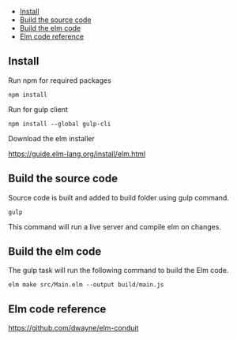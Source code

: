 - [Install](#install)
- [Build the source code](#build-the-source-code)
- [Build the elm code](#build-the-elm-code)
- [Elm code reference](#elm-code-reference)


## Install

Run npm for required packages

```npm install```

Run for gulp client

```npm install --global gulp-cli```

Download the elm installer

https://guide.elm-lang.org/install/elm.html
    

## Build the source code

Source code is built and added to build folder using gulp command.

```gulp``` 

This command will run a live server and compile elm on changes.


## Build the elm code

The gulp task will run the following command to build the Elm code.

```elm make src/Main.elm --output build/main.js```

## Elm code reference

https://github.com/dwayne/elm-conduit